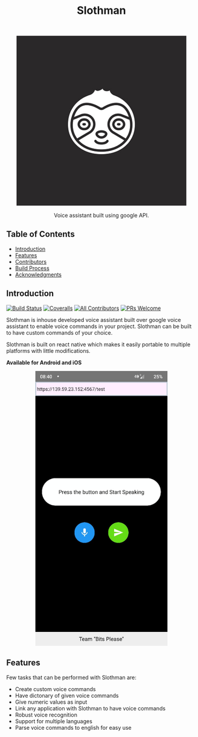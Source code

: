 <h1 align="center"> Slothman </h1> <br>
<p align="center">
  <a href="https://gitpoint.co/">
    <img alt="SLothman" title="GitPoint" src="./slothman.jpg" width="450">
  </a>
</p>
<p align="center">
  Voice assistant built using google API.
</p>

## Table of Contents

- [Introduction](#introduction)
- [Features](#features)
- [Contributors](#contributors)
- [Build Process](#build-process)
- [Acknowledgments](#acknowledgments)

## Introduction

[![Build Status](https://img.shields.io/travis/gitpoint/git-point.svg?style=flat-square)](https://travis-ci.org/gitpoint/git-point)
[![Coveralls](https://img.shields.io/coveralls/github/gitpoint/git-point.svg?style=flat-square)](https://coveralls.io/github/gitpoint/git-point)
[![All Contributors](https://img.shields.io/badge/all_contributors-4-orange.svg?style=flat-square)](./CONTRIBUTORS.md)
[![PRs Welcome](https://img.shields.io/badge/PRs-welcome-brightgreen.svg?style=flat-square)](http://makeapullrequest.com)

Slothman is inhouse developed voice assistant built over google voice assistant to enable voice commands in your project. Slothman can be built to have custom commands of your choice.

Slothman is built on react native which makes it easily portable to multiple platforms with little modifications.
<br>

**__Available for Android and iOS__**

<p align="center">
  <img src = "./scrennshot.jpeg" width=350>
</p>

## Features

Few tasks that can be performed with Slothman are:

* Create custom voice commands
* Have dictonary of given voice commands
* Give numeric values as input
* Link any application with Slothman to have voice commands
* Robust voice recognition
* Support for multiple languages
* Parse voice commands to english for easy use
